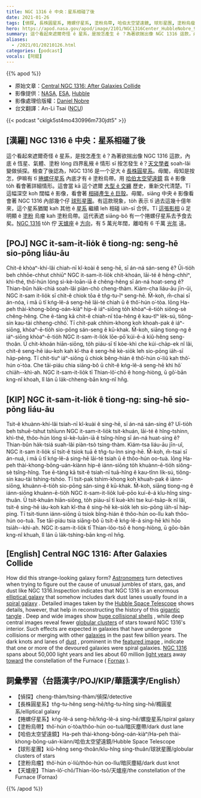 ```yaml
---
title: NGC 1316 ê 中央：星系相碰了後
date: 2021-01-26
tags: [偵探, 長株圓星系, 捲螺仔星系, 塗粉烏帶, 哈伯太空望遠鏡, 球形星團, 塗粉烏瘤, 天爐座]
hero: https://apod.nasa.gov/apod/image/2101/NGC1316Center_HubbleNobre_960.jpg
summary: 這个看起來遮爾奇怪 ê 星系，是按怎產生 ê ？為著欲揣出像 NGC 1316 這款，內底 ê 恆星、氣體、塗粉 lóng 四界亂掖 ê 情形 sī 按怎發生 ê ？天文學者 soah-lâi 變做偵探。
aliases:
  - /2021/01/20210126.html
categories: [podcast]
vocals: [阿錕]
---
```


{{% apod %}}

- 原始文章：[Central NGC 1316: After Galaxies Collide](https://apod.nasa.gov/apod/ap210126.html)
- 影像提供：[NASA](https://www.nasa.gov/), [ESA](https://www.esa.int/), [Hubble](https://www.nasa.gov/mission_pages/hubble/about)
- 影像處理佮版權：[Daniel Nobre](https://www.astrobin.com/users/Deep_Sky/)
- 台文翻譯：An-Li Tsai ([NCU](https://www.astro.ncu.edu.tw))

{{< podcast "cklgk5st4mo430996m730jdt5" >}}

## [漢羅] NGC 1316 ê 中央：星系相碰了後

這个看起來遮爾奇怪 ê 星系，是按怎產生 ê？為著欲揣出像 NGC 1316 這款，內底 ê 恆星、氣體、塗粉 lóng 四界亂掖 ê 情形 sī 按怎發生 ê？[天文學者](https://www.astronomynotes.com/careers/AAS-careerbrochure-2009.pdf) soah-lâi 變做偵探。檢查了後認為，NGC 1316 是一个足大 ê [長株圓星系](https://en.wikipedia.org/wiki/Elliptical_galaxy)。毋閣，毋知是按怎，伊嘛有 tī [捲螺仔星系](https://en.wikipedia.org/wiki/Spiral_galaxy) 內底才有 ê 塗粉烏帶。用 [哈伯太空望遠鏡](https://esahubble.org/about/faq/) 翕 ê 影像 to̍h 看會著詳細情形。這會當 kā 這个遮爾 [大型 ê 交纏](https://i.pinimg.com/originals/fe/3e/d7/fe3ed7e7796e5cac54b9f68447ec7d82.jpg) 歷史，重新交代清楚。Tī 這幅深空 koh 闊幅 ê 影像，看會著 [相碰產生 ê 巨殼](https://apod.nasa.gov/apod/ap170202.html)。毋閣，siāng 中央 ê 影像看會著 NGC 1316 內部幾个仔 [球形星團](https://apod.nasa.gov/apod/ap190324.html)。有這款現象，to̍h 表示 tī 過去這幾十億年來，這个星系猶閣 kah 其他 ê [星系](https://spaceplace.nasa.gov/galaxy/en/) 繼續 leh 相碰 ia̍h-sī 合併。Tī [這張影相](https://www.astrobin.com/za9jwh/D/) ū 足明顯 ê [塗粉](https://apod.nasa.gov/apod/ap030706.html) 烏瘤 kah 塗粉烏帶。這代表遮 siāng-bô 有一个捲螺仔星系去予食去矣。[NGC 1316](https://en.wikipedia.org/wiki/NGC_1316) to̍h 佇 [天爐座](https://en.wikipedia.org/wiki/Fornax) ê [方向](https://youtu.be/hFboxodn7ZM)，有 5 萬光年闊，離咱有 6 千萬 [光年](https://chandra.harvard.edu/photo/cosmic_distance.html) 遠。

## [POJ] NGC it-sam-it-lio̍k ê tiong-ng: seng-hē sio-pōng liáu-āu

Chit-ê khòaⁿ-khí-lâi chiah-nī kî-koài ê seng-hē, sī án-ná sán-seng ê? Ūi-tio̍h beh chhōe-chhut chhiūⁿ NGC it-sam-it-lio̍k chit-khoán, lāi-té ê hêng-chhiⁿ, khì-thé, thô͘-hún lóng sì-kè-loān-iā ê chêng-hêng sī án-ná hoat-seng ê? Thian-bûn ha̍k-chiá soah-lâi piàn-chò cheng-thàm. Kiám-cha liáu-āu jīn-ûi, NGC it-sam it-lio̍k sī chi̍t-ê chiok tōa ê tn̂g-tu-îⁿ seng-hē. M̄-koh, m̄-chai sī án-nóa, i mā ū tī kńg-lê-á seng-hē lāi-té chiah ū ê thô͘-hún o͘-tòa. Iōng Ha-peh thài-khong-bōng-oán-kiàⁿ hip-ê iáⁿ-siōng to̍h khòaⁿ-ē-tio̍h siông-sè chêng-hêng. Che ē-tàng kā chit-ê chiah-nī tōa-hêng ê kau-tîⁿ le̍k-sú, tiông-sin kau-tài chheng-chhó͘. Tī chit-pak chhim-khong koh khoah-pak ê iáⁿ-siōng, khòaⁿ-ē-tio̍h sio-pōng sán-seng ê kū-khak. M̄-koh, siāng tiong-ng ê iáⁿ-siōng khòaⁿ-ē-tio̍h NGC it-sam-it-lio̍k lōe-pō͘ kúi-ê-á kiû-hêng seng-thoân. Ū chit-khoán hiān-siōng, to̍h piáu-sī tī kòe-khì che kúi-cha̍p-ek nî lâi, chit-ê seng-hē iáu-koh kah kî-tha ê seng-hē kè-sio̍k leh sio-pōng ia̍h-sī ha̍p-pèng. Tī chit-tiuⁿ iáⁿ-siōng ū chiok bêng-hián ê thô͘-hún o͘-liû kah thô͘-hún o͘-tòa. Che tāi-piáu chia siāng-bô ū chi̍t-ê kńg-lê-á seng-hē khì hō͘ chia̍h--khì-ah. NGC it-sam-it-lio̍k tī Thian-lô͘-chō ê hong-hiòng, ū gō͘-bān kng-nî khoah, lî lán ū la̍k-chheng-bān kng-nî hn̄g.

## [KIP] NGC it-sam-it-lio̍k ê tiong-ng: sing-hē sio-pōng liáu-āu

Tsit-ê khuànn-khí-lâi tsiah-nī kî-kuài ê sing-hē, sī án-ná sán-sing ê? Uī-tio̍h beh tshuē-tshut tshīunn NGC it-sam-it-lio̍k tsit-khuán, lāi-té ê hîng-tshinn, khì-thé, thôo-hún lóng sì-kè-luān-iā ê tsîng-hîng sī án-ná huat-sing ê? Thian-bûn ha̍k-tsiá suah-lâi piàn-tsò tsing-thàm. Kiám-tsa liáu-āu jīn-uî, NGC it-sam it-lio̍k sī tsi̍t-ê tsiok tuā ê tn̂g-tu-înn sing-hē. M̄-koh, m̄-tsai sī án-nuá, i mā ū tī kńg-lê-á sing-hē lāi-té tsiah ū ê thôo-hún oo-tuà. Iōng Ha-peh thài-khong-bōng-uán-kiànn hip-ê iánn-siōng to̍h khuànn-ē-tio̍h siông-sè tsîng-hîng. Tse ē-tàng kā tsit-ê tsiah-nī tuā-hîng ê kau-tînn li̍k-sú, tiông-sin kau-tài tshing-tshóo. Tī tsit-pak tshim-khong koh khuah-pak ê iánn-siōng, khuànn-ē-tio̍h sio-pōng sán-sing ê kū-khak. M̄-koh, siāng tiong-ng ê iánn-siōng khuànn-ē-tio̍h NGC it-sam-it-lio̍k luē-pōo kuí-ê-á kîu-hîng sing-thuân. Ū tsit-khuán hiān-siōng, to̍h piáu-sī tī kuè-khì tse kuí-tsa̍p-ik nî lâi, tsit-ê sing-hē iáu-koh kah kî-tha ê sing-hē kè-sio̍k leh sio-pōng ia̍h-sī ha̍p-pìng. Tī tsit-tiunn iánn-siōng ū tsiok bîng-hián ê thôo-hún oo-lîu kah thôo-hún oo-tuà. Tse tāi-piáu tsia siāng-bô ū tsi̍t-ê kńg-lê-á sing-hē khì hōo tsia̍h--khì-ah. NGC it-sam-it-lio̍k tī Thian-lôo-tsō ê hong-hiòng, ū gōo-bān kng-nî khuah, lî lán ū la̍k-tshing-bān kng-nî hn̄g.

## [English] Central NGC 1316: After Galaxies Collide 

How did this strange-looking galaxy form? [Astronomers](https://www.astronomynotes.com/careers/AAS-careerbrochure-2009.pdf) turn detectives when trying to figure out the cause of unusual jumbles of stars, gas, and dust like NGC 1316.Inspection indicates that NGC 1316 is an enormous [elliptical galaxy](https://en.wikipedia.org/wiki/Elliptical_galaxy) that somehow includes dark dust lanes usually found in a [spiral galaxy](https://en.wikipedia.org/wiki/Spiral_galaxy) . Detailed images taken by the [Hubble Space Telescope](https://esahubble.org/about/faq/) shows details, however, that help in reconstructing the history of this [gigantic tangle](https://i.pinimg.com/originals/fe/3e/d7/fe3ed7e7796e5cac54b9f68447ec7d82.jpg) . Deep and wide images show [huge collisional shells](https://apod.nasa.gov/apod/ap170202.html) , while deep central images reveal fewer [globular clusters](https://apod.nasa.gov/apod/ap190324.html) of stars toward NGC 1316's interior. Such effects are expected in galaxies that have undergone collisions or merging with other [galaxies](https://spaceplace.nasa.gov/galaxy/en/) in the past few billion years. The dark knots and lanes of [dust](https://apod.nasa.gov/apod/ap030706.html) , prominent in the [featured image](https://www.astrobin.com/za9jwh/D/) , indicate that one or more of the devoured galaxies were spiral galaxies. [NGC 1316](https://en.wikipedia.org/wiki/NGC_1316) spans about 50,000 light years and lies about 60 million [light years](https://chandra.harvard.edu/photo/cosmic_distance.html) away [toward](https://youtu.be/hFboxodn7ZM) the constellation of the Furnace ( [Fornax](https://en.wikipedia.org/wiki/Fornax) ).

## 詞彙學習（台語漢字/POJ/KIP/華語漢字/English）

- 【偵探】cheng-thàm/tsing-thàm/偵探/detective
- 【長株圓星系】tn̂g-tu-hêng seng-hē/tn̂g-tu-hîng sing-hē/橢圓星系/elliptical galaxy
- 【捲螺仔星系】kńg-lê-á seng-hē/kńg-lê-á sing-hē/螺旋星系/spiral galaxy
- 【塗粉烏帶】thô͘-hún o͘-tòa/thôo-hún oo-tuà/暗灰塵帶/dark dust lane
- 【哈伯太空望遠鏡】Ha-peh thài-khong-bōng-oán-kiàⁿ/Ha-peh thài-khong-bōng-uán-kiànn/哈伯太空望遠鏡/Hubble Space Telescope
- 【球形星團】kiû-hêng seng-thoân/kîu-hîng sing-thuân/球狀星團/globular clusters of stars
- 【塗粉烏瘤】thô͘-hún o͘-liû/thôo-hún oo-lîu/暗灰塵結/dark dust knot
- 【天爐座】Thian-lô͘-chō/Thian-lôo-tsō/天爐座/the constellation of the Furnace (Fornax)

{{% /apod %}}
